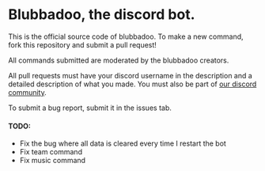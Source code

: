 <h1>Blubbadoo, the discord bot.</h1>
This is the official source code of blubbadoo.
To make a new command, fork this repository and submit a pull request!

All commands submitted are moderated by the blubbadoo creators.

All pull requests must have your discord username in the description and a detailed description of what you made.
You must also be part of <a href="https://discord.gg/wmPAatT">our discord community</a>.

To submit a bug report, submit it in the issues tab.

<h4>TODO:</h4>
<ul>
    <li>Fix the bug where all data is cleared every time I restart the bot</li>
    <li>Fix team command</li>
    <li>Fix music command</li>
</ul>